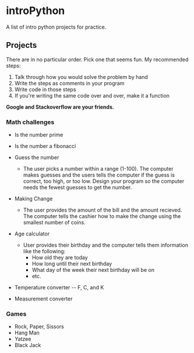 # introPython
A list of intro python projects for practice.


## Projects 
There are in no particular order. Pick one that seems fun.
My recommended steps:

1. Talk through how you would solve the problem by hand
1. Write the steps as comments in your program
1. Write code in those steps 
1. If you're writing the same code over and over, make it a function

**Google and Stackoverflow are your friends.**

### Math challenges

* Is the number prime
* Is the number a fibonacci
* Guess the number 
    * The user picks a number within a range (1-100). The computer makes guesses and the users tells the computer if the guess is correct, too high, or too low. Design your program so the computer needs the fewest guesses to get the number.
* Making Change
    * The user provides the amount of the bill and the amount recieved. The computer tells the cashier how to make the change using the smallest number of coins.
* Age calculator
    * User provides their birthday and the computer tells them information like the following:
        * How old they are today
        * How long until their next birthday
        * What day of the week their next birthday will be on
        * etc.

* Temperature converter -- F, C, and K
* Measurement converter

### Games
* Rock, Paper, Sissors
* Hang Man
* Yatzee
* Black Jack
